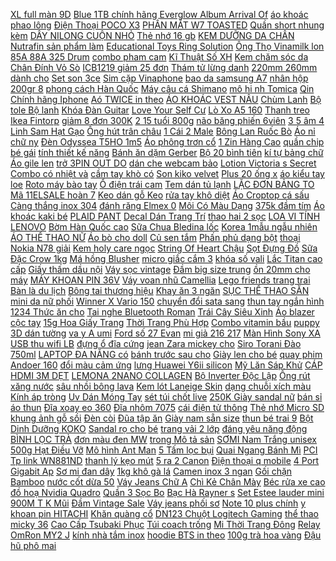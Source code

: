 [ XL full màn 9D](https://cuahang10.github.io/p0/19/743/kinh-cuong-luc-google-pixel-3a-pixel-3a-xl-full-man-9d-full-keo-vat-25d-sieu-muot-mua-hang-online/) [ Blue 1TB chính hãng](https://cuahang4.github.io/p0/128/780/ma-11elsale-hoan-7-xu-don-300k-o-cung-hdd-wd-blue-1tb-chinh-hang-minh-thong-mua-hang-online/) [ Everglow Album Arrival Of](https://cuahang4.github.io/p0/119/715/everglow-album-arrival-of-everglow-mua-hang-online/) [ áo khoác phao lông](https://cuahang7.github.io/p0/1/294/ao-khoac-phao-long-vu-mua-hang-online/) [ Điện Thoại POCO X3](https://cuahang4.github.io/p0/115/624/dien-thoai-poco-x3-pro-6gb128gb-hang-chinh-hang-mua-hang-online/) [PHẤN MẮT W7 TOASTED](https://cuahang7.github.io/p0/0/494/phan-mat-w7-toasted-mua-hang-online/) [ Quần short nhung kèm](https://cuahang7.github.io/p0/6/929/quan-short-nhung-kem-belt-mua-hang-online/) [DÂY NILONG CUỘN NHỎ](https://cuahang7.github.io/p0/3/502/day-nilong-cuon-nho-mua-hang-online/) [Thẻ nhớ 16 gb](https://cuahang4.github.io/p0/129/20/the-nho-16-gb-mua-hang-online/) [ KEM DƯỠNG DA CHÂN](https://cuahang10.github.io/p0/14/899/kem-duong-da-chan-balea-mua-hang-online/) [ Nutrafin sản phẩm làm](https://cuahang5.github.io/p0/169/160/nutrafin-san-pham-lam-trong-nuoc-hieu-qua-trong-3h-mua-hang-online/) [ Educational Toys Ring Solution](https://cuahang5.github.io/p0/163/973/wooden-educational-toys-ring-solution-rope-toys-mua-hang-online/) [ Ông Thọ Vinamilk lon](https://cuahang7.github.io/p0/32/424/sua-dac-ong-tho-vinamilk-lon-380g-mua-hang-online/) [ 85A 88A 325 Drum](https://cuahang12.github.io/p0/113/475/hop-muc-thay-the-may-in-trangden-kem-chip-dung-cho-cac-ma-muc-35a-36a-78a-85a-88a-325-drum-mitsubishi-hang-tot-mua-hang-online/) [combo pham cam](https://cuahang4.github.io/p0/148/922/combo-pham-cam-mua-hang-online/) [ Kĩ Thuật Số XH](https://cuahang5.github.io/p0/195/298/module-khuech-dai-am-thanh-ki-thuat-so-xh-a232-2x30w-mua-hang-online/) [ Kem chăm sóc da](https://cuahang4.github.io/p0/122/723/kem-cham-soc-da-mun-reenax-5g-mua-hang-online/) [ Chân Đính Vỏ Sò](https://cuahang5.github.io/p0/170/881/lac-chan-dinh-vo-so-phong-cach-boho-thoi-trang-mua-hang-online/) [ ICB1219 giảm 25 đơn](https://cuahang7.github.io/p0/6/48/ma-icb1219-giam-25-don-50k-dau-loc-nuoc-sach-tai-voi-tien-loi-mc648-mua-hang-online/) [ Thám tử lừng danh](https://cuahang10.github.io/p0/23/158/tham-tu-lung-danh-conan-tap-98-mua-hang-online/) [ 220mm 260mm dành cho](https://cuahang7.github.io/p0/2/514/dia-phay-thai-190mm-220mm-260mm-danh-cho-tat-ca-cac-dong-xe-wave-dream-sirius-vario-vison-click-mua-hang-online/) [Set son 3ce](https://cuahang5.github.io/p0/182/222/set-son-3ce-mua-hang-online/) [Sim cặp Vinaphone](https://cuahang5.github.io/p0/161/745/sim-cap-vinaphone-mua-hang-online/) [ bao da samsung A7](https://cuahang7.github.io/p0/6/373/bao-da-samsung-a7-2018-mua-hang-online/) [ nhân hộp 200gr 8](https://cuahang4.github.io/p0/115/914/3-vi-banh-taiwan-dessert-co-nhan-hop-200gr-8-banh-mua-hang-online/) [ phong cách Hàn Quốc](https://cuahang7.github.io/p0/32/360/balo-thoi-trang-nam-nu-phong-cach-han-quoc-chong-nuoc-mua-hang-online/) [ Máy câu cá Shimano](https://cuahang4.github.io/p0/137/263/may-cau-ca-shimano-ultegra-2-lo-1400-xtc-ci4-xsd-xtd-mua-hang-online/) [ mô hi nh Tomica](https://cuahang7.github.io/p0/11/849/xe-mo-hinh-tomica-bus-isuzu-mua-hang-online/) [ Qin Chính hãng Iphone](https://cuahang12.github.io/p0/113/367/bao-da-nillkin-qin-chinh-hang-iphone-xr-mua-hang-online/) [ Aó TWICE in theo](https://cuahang4.github.io/p0/148/187/ao-twice-in-theo-yeu-cau-ao-3d-mua-hang-online/) [ÁO KHOÁC VEST NÂU](https://cuahang4.github.io/p0/139/828/ao-khoac-vest-nau-mua-hang-online/) [Chùm Lanh](https://cuahang5.github.io/p0/180/510/chum-lanh-mua-hang-online/) [ Bộ tole Bộ lanh](https://cuahang12.github.io/p0/114/438/bo-tole-bo-lanh-ngan-babydoll-do-cheo-be-gai-size-6-30kg-duoc-chon-mau-link-1-mua-hang-online/) [Khóa Đàn Guitar](https://cuahang5.github.io/p0/169/161/khoa-dan-guitar-mua-hang-online/) [ Love Your Self Cư](https://cuahang5.github.io/p0/179/645/album-bts-love-your-self-cua-hang-kpop-mua-hang-online/) [ Lò Xo A5 160](https://cuahang7.github.io/p0/15/93/so-lo-xo-a5-160-trang-4120-mua-hang-online/) [ Thanh treo Ikea Fintorp](https://cuahang7.github.io/p0/5/2/co-san-thanh-treo-ikea-fintorp-57cm-mua-hang-online/) [ giảm 8 đơn 300K](https://cuahang4.github.io/p0/146/429/ma-skama8-giam-8-don-300k-son-duong-omi-brotherhood-menturm-mua-hang-online/) [ 2 15 tuổi 800g](https://cuahang7.github.io/p0/35/784/xo-kid-danh-cho-tre-2-15-tuoi-800g-date-2023-mua-hang-online/) [ não băng phiến 6viên](https://cuahang12.github.io/p0/110/149/long-nao-bang-phien-6vien-to-mua-hang-online/) [ 3 5 âm 4](https://cuahang7.github.io/p0/28/39/jack-35-am-4-khac-mua-hang-online/) [Linh Sam Hạt Gạo](https://cuahang4.github.io/p0/130/486/linh-sam-hat-gao-mua-hang-online/) [Ống hút trân châu](https://cuahang10.github.io/p0/28/858/ong-hut-tran-chau-mua-hang-online/) [ 1 Cái 2 Male](https://cuahang10.github.io/p0/7/777/jack-gop-chia-mic-va-audio-microphone-va-am-thanh-35mm-2-duc-1-cai-2-male-1-female-mua-hang-online/) [ Bông Lan Ruốc Bò](https://cuahang4.github.io/p0/131/34/banh-bong-lan-ruoc-bo-1kg-mua-hang-online/) [Áo nỉ chữ ny](https://cuahang10.github.io/p0/21/750/ao-ni-chu-ny-mua-hang-online/) [Đèn Odyssea T5HO 1m5](https://cuahang10.github.io/p0/18/819/den-odyssea-t5ho-1m5-mua-hang-online/) [ Áo phông trơn cổ](https://cuahang12.github.io/p0/111/0/ao-phong-tron-co-tron-mua-hang-online/) [ 1 Zin Hàng Cao](https://cuahang4.github.io/p0/119/953/pin-samsung-note-1-zin-hang-cao-cap-mua-hang-online/) [quần chip bé gái](https://cuahang4.github.io/p0/101/505/quan-chip-be-gai-mua-hang-online/) [ tính thiết kế năng](https://cuahang10.github.io/p0/15/614/ao-hoodie-form-rong-dai-tay-covernat-ao-khoac-oversize-nam-nu-tay-bong-hoa-tiet-noi-bat-ca-tinh-thiet-ke-nang-dong-mua-hang-online/) [ Bánh ăn dặm Gerber](https://cuahang4.github.io/p0/131/393/banh-an-dam-gerber-42g-mua-hang-online/) [ Bộ 20 bình tiên](https://cuahang7.github.io/p0/31/369/bo-20-binh-tien-ong-mua-hang-online/) [ kí tự bảng chữ](https://cuahang10.github.io/p0/29/19/nhan-ma-dong-26-ki-tu-bang-chu-cai-tuy-chon-mua-hang-online/) [Áo gile len](https://cuahang5.github.io/p0/156/818/ao-gile-len-mua-hang-online/) [ trở 3PIN OUT DO](https://cuahang5.github.io/p0/155/27/module-cam-bien-hall-3144-co-bien-tro-3pin-out-do-kde2606-mua-hang-online/) [ dán che webcam bảo](https://cuahang10.github.io/p0/14/242/bo-3-mieng-dan-che-webcam-bao-ve-an-toan-rieng-tu-bxcam11-cho-laptop-dien-thoai-may-tinh-bang-nhieu-mau-mua-hang-online/) [Lotion Victoria s Secret](https://cuahang7.github.io/p0/48/451/lotion-victorias-secret-mua-hang-online/) [ Combo có nhiệt và](https://cuahang10.github.io/p0/22/936/combo-co-nhiet-va-tra-mua-hang-online/) [ cầm tay khò có](https://cuahang10.github.io/p0/7/97/den-kho-gas-mini-cam-tay-kho-co-vong-chinh-oxy-mua-hang-online/) [Son kiko velvet](https://cuahang5.github.io/p0/154/899/son-kiko-velvet-mua-hang-online/) [ Plus 20 ống x](https://cuahang7.github.io/p0/22/982/siro-center-baby-plus-20-ong-x-10ml-mua-hang-online/) [áo kiểu tay loe](https://cuahang10.github.io/p0/9/293/ao-kieu-tay-loe-mua-hang-online/) [ Roto máy bào tay](https://cuahang7.github.io/p0/26/515/chinh-hang-roto-may-bao-tay-mt110-mua-hang-online/) [Ổ điện trái cam](https://cuahang12.github.io/p0/108/505/o-dien-trai-cam-mua-hang-online/) [ Tem dán tủ lạnh](https://cuahang5.github.io/p0/175/705/tem-dan-tu-lanh-lg-mua-hang-online/) [ LẶC ĐƠN BẢNG TO](https://cuahang7.github.io/p0/11/155/lac-tay-nam-inox-lac-don-bang-to-18mm-khoa-hop-tang-hop-dung-xinh-xan-dep-ngau-vinh-vien-khong-den-mua-hang-online/) [ Mã 11ELSALE hoàn 7](https://cuahang5.github.io/p0/182/423/ma-11elsale-hoan-7-don-300k-usb-dcom-3g-4g-phat-wifi-toc-do-cao-gia-re-nhat-shopee-qua-tang-hap-dan-mua-hang-online/) [ Keo dán gỗ Keo](https://cuahang12.github.io/p0/118/131/keo-dan-go-keo-titebond-ii-mua-hang-online/) [ rửa tay khô diệt](https://cuahang10.github.io/p0/5/120/gel-rua-tay-kho-diet-khuan-9999-kleen-90ml-mua-hang-online/) [Áo Croptop cá sấu](https://cuahang10.github.io/p0/2/283/ao-croptop-ca-sau-mua-hang-online/) [Càng thắng inox 304](https://cuahang12.github.io/p0/104/438/cang-thang-inox-304-mua-hang-online/) [ đánh răng Elmex 0](https://cuahang5.github.io/p0/174/63/kem-danh-rang-elmex-0-6-tuoi-mua-hang-online/) [ Môi Có Màu Dạng](https://cuahang10.github.io/p0/28/531/son-duong-moi-co-mau-dang-tuyp-innisfree-my-lip-balm-15gr-mua-hang-online/) [375k đầm tím](https://cuahang12.github.io/p0/114/372/375k-dam-tim-mua-hang-online/) [ Áo khoác kaki bé](https://cuahang4.github.io/p0/136/840/ao-khoac-kaki-be-gai-mua-hang-online/) [PLAID PANT](https://cuahang4.github.io/p0/148/341/plaid-pant-mua-hang-online/) [ Decal Dán Trang Trí](https://cuahang4.github.io/p0/116/55/decal-dan-trang-tri-phong-ngu-mua-hang-online/) [ thao hai 2 sọc](https://cuahang5.github.io/p0/164/714/kem-anh-that-ao-khoac-du-gio-jacket-ulzzang-oversize-form-rong-unisex-quang-chau-the-thao-hai-2-soc-trang-den-nam-nu-mua-hang-online/) [ LOA VI TÍNH LENOVO](https://cuahang4.github.io/p0/111/914/freeship-loa-vi-tinh-lenovo-l1520-mua-hang-online/) [ Bờm Hàn Quốc cao](https://cuahang7.github.io/p0/45/999/bom-han-quoc-cao-cap-mua-hang-online/) [ Sữa Chua Bledina lốc](https://cuahang5.github.io/p0/194/724/sua-chua-bledina-loc-6-hu-mua-hang-online/) [ Korea 1mẫu ngẫu nhiên](https://cuahang10.github.io/p0/6/244/bong-tai-bat-doi-xung-qua-bong-korea1mau-ngau-nhien-trong-anh-jesse-stoe-mua-hang-online/) [ÁO THỂ THAO NỮ](https://cuahang4.github.io/p0/118/641/ao-the-thao-nu-mua-hang-online/) [ Áo bò cho doll](https://cuahang5.github.io/p0/173/951/ao-bo-cho-doll-20cm-mua-hang-online/) [Củ sen tắm](https://cuahang4.github.io/p0/102/193/cu-sen-tam-mua-hang-online/) [ Phấn phủ dạng bột](https://cuahang4.github.io/p0/126/26/phan-phu-dang-bot-kiem-dau-innisfree-no-sebum-mua-hang-online/) [ thoại Nokia N78 giải](https://cuahang7.github.io/p0/23/914/dien-thoai-nokia-n78-giai-tri-quay-phim-nghe-nhac-mua-hang-online/) [ Kem holy care ngọc](https://cuahang12.github.io/p0/100/304/kem-holy-care-ngoc-trai-15g-mua-hang-online/) [ String Of Heart Chậu](https://cuahang7.github.io/p0/13/691/string-of-heart-chau-to-mua-hang-online/) [Sọt Đựng Đồ](https://cuahang5.github.io/p0/180/399/sot-dung-do-mua-hang-online/) [Sữa Đặc Crow 1kg](https://cuahang5.github.io/p0/160/268/sua-dac-crow-1kg-mua-hang-online/) [Má hồng Blusher](https://cuahang4.github.io/p0/101/209/ma-hong-blusher-mua-hang-online/) [ micro giắc cắm 3](https://cuahang5.github.io/p0/197/915/bo-chia-am-thanh-va-micro-giac-cam-35mm-nho-gon-tien-dung-mua-hang-online/) [khóa số vali](https://cuahang10.github.io/p0/15/979/khoa-so-vali-mua-hang-online/) [Lắc Titan cao cấp](https://cuahang4.github.io/p0/137/997/lac-titan-cao-cap-mua-hang-online/) [ Giấy thấm dầu nội](https://cuahang7.github.io/p0/10/440/giay-tham-dau-noi-dia-trung-50-mieng-mua-hang-online/) [Váy sọc vintage](https://cuahang4.github.io/p0/104/270/vay-soc-vintage-mua-hang-online/) [ Đầm big size trung](https://cuahang5.github.io/p0/152/228/dam-big-size-trung-nien-mua-hang-online/) [ ồn 20mm cho máy](https://cuahang4.github.io/p0/123/558/bo-loc-khong-on-20mm-cho-may-nen-khi-chuyen-dung-mua-hang-online/) [MÁY KHOAN PIN 36V](https://cuahang7.github.io/p0/15/630/may-khoan-pin-36v-mua-hang-online/) [ Váy voan nhũ Camellia](https://cuahang4.github.io/p0/136/978/vay-voan-nhu-camellia-dress-mua-hang-online/) [ Lego friends trang trai](https://cuahang10.github.io/p0/0/135/lego-friends-trang-trai-ngua-mua-hang-online/) [Bàn là du lịch](https://cuahang4.github.io/p0/110/128/ban-la-du-lich-mua-hang-online/) [Bông tai thương hiệu](https://cuahang10.github.io/p0/5/153/bong-tai-thuong-hieu-mua-hang-online/) [ Khay ăn 3 ngăn](https://cuahang5.github.io/p0/196/696/khay-an-3-ngan-richell-nhat-mua-hang-online/) [ SỤC THỂ THAO SẴN](https://cuahang5.github.io/p0/178/172/suc-the-thao-san-hang-mua-hang-online/) [ mini da nữ phối](https://cuahang4.github.io/p0/141/986/balo-mini-da-nu-phoi-khoa-mua-hang-online/) [ Winner X Vario 150](https://cuahang10.github.io/p0/6/606/den-xi-nhan-sau-cho-xe-winner-x-vario-150-1-cap-mua-hang-online/) [ chuyển đổi sata sang](https://cuahang5.github.io/p0/169/623/dock-chuyen-doi-sata-sang-usb-mua-hang-online/) [ thun tay ngắn hình](https://cuahang5.github.io/p0/184/928/bo-ao-thun-tay-ngan-hinh-khung-long-kem-quan-sooc-dui-cho-be-trai-tu-8-22kg-mua-hang-online/) [ 1234 Thức ăn cho](https://cuahang4.github.io/p0/140/353/1234-thuc-an-cho-meo-apro-iq-5bich-mua-hang-online/) [ Tai nghe Bluetooth Roman](https://cuahang7.github.io/p0/1/165/tai-nghe-bluetooth-roman-r539-mua-hang-online/) [ Trái Cây Siêu Xinh](https://cuahang12.github.io/p0/104/353/bo-100-cai-tam-tre-xien-trai-cay-sieu-xinh-12cm-xien-que-decor-trang-tri-trai-cay-hoa-qua-mua-hang-online/) [ Áo blazer cộc tay](https://cuahang10.github.io/p0/1/45/ao-blazer-coc-tay-a0154-mua-hang-online/) [ 15g Hoa Giấy Trang](https://cuahang7.github.io/p0/26/474/tui-15g-hoa-giay-trang-tri-halloween-mua-hang-online/) [ Thời Trang Phù Hợp](https://cuahang5.github.io/p0/153/11/ma-11fashionsale1-giam-10k-don-50k-gang-tay-nu-long-mem-thoi-trang-phu-hop-cho-mua-dong-mua-hang-online/) [Combo vitamin bầu](https://cuahang4.github.io/p0/114/232/combo-vitamin-bau-mua-hang-online/) [ puppy 3D dán tường](https://cuahang5.github.io/p0/174/407/cartoon-snoopy-puppy-3d-dan-tuong-ba-chieu-cho-phong-tre-em-mau-giao-phong-khach-dan-tuong-trang-tri-dau-giuong-phong-mua-hang-online/) [ va y A umi](https://cuahang7.github.io/p0/29/44/chan-vay-a-umi-bci-mua-hang-online/) [ Ford số 27 Evan](https://cuahang7.github.io/p0/36/585/son-tom-ford-so-27-evan-mau-nau-nude-mua-hang-online/) [ mi giả 216 217](https://cuahang4.github.io/p0/104/787/hop-long-mi-gia-216217-pdhs8081-mua-hang-online/) [ Màn Hình Sony XA](https://cuahang12.github.io/p0/104/67/man-hinh-sony-xa-zin-full-bo-mua-hang-online/) [ USB thu wifi LB](https://cuahang4.github.io/p0/104/433/usb-thu-wifi-lb-link-bl-wn151-nano-mua-hang-online/) [ đựng ổ đĩa cứng](https://cuahang5.github.io/p0/194/396/tui-dung-o-dia-cung-hdd-25inch-chong-soc-tien-dung-mua-hang-online/) [ jean Zara mickey cho](https://cuahang7.github.io/p0/38/421/quan-sooc-bojean-zara-mickey-cho-be-gai-mua-hang-online/) [Siro Torani Đào 750ml](https://cuahang4.github.io/p0/143/344/siro-torani-dao-750ml-mua-hang-online/) [ LAPTOP ĐA NĂNG có](https://cuahang7.github.io/p0/20/747/ban-laptop-da-nang-co-quat-mua-hang-online/) [ bánh trước sau cho](https://cuahang7.github.io/p0/15/70/cot-banh-titan-gr5-tan-oc-10ly-12ly-14ly-cot-tan-banh-truoc-sau-cho-xe-honda-yamaha-suzuki-mua-hang-online/) [ Giày len cho bé](https://cuahang7.github.io/p0/27/796/giay-len-cho-be-trai-mua-hang-online/) [ quay phim Andoer 160](https://cuahang7.github.io/p0/47/586/den-led-quay-phim-andoer-160-bong-mua-hang-online/) [ đổi màu cảm ứng](https://cuahang12.github.io/p0/108/957/phao-dien-doi-mau-cam-ung-phao-dai-cau-dem-mua-hang-online/) [ lưng Huawei Y6ii silicon](https://cuahang4.github.io/p0/149/523/op-lung-huawei-y6ii-silicon-xi-bong-mua-hang-online/) [ Mỹ Lăn Sáp Khử](https://cuahang5.github.io/p0/176/653/nk-my-lan-sap-khu-mui-nam-old-spice-highendurane-pure-sport-i-fresh-i-original-85g-td-shop-mua-hang-online/) [ CÁP HDMI 3M DẸT](https://cuahang7.github.io/p0/5/930/cap-hdmi-3m-det-den-mua-hang-online/) [LEMONA 2NANO COLLAGEN](https://cuahang7.github.io/p0/27/342/lemona-2nano-collagen-mua-hang-online/) [ Bộ Inverter Độc Lập](https://cuahang4.github.io/p0/109/362/bo-inverter-doc-lap-3kva-suoer-mua-hang-online/) [Ống rút xăng nước](https://cuahang5.github.io/p0/164/895/ong-rut-xang-nuoc-mua-hang-online/) [ sâu nhồi bông lava](https://cuahang5.github.io/p0/159/506/sau-nhoi-bong-lava-cao-70cm-mua-hang-online/) [ Kem lót Laneige Skin](https://cuahang5.github.io/p0/169/162/mini-kem-lot-laneige-skin-veil-base-10ml-mua-hang-online/) [ dạng chuỗi xích màu](https://cuahang4.github.io/p0/143/650/ma-11fashionsale1-giam-10k-don-50k-vong-co-dang-chuoi-xich-mau-vang-phong-cach-punk-thoi-thuong-danh-cho-nu-mua-hang-online/) [Kính áp tròng](https://cuahang5.github.io/p0/193/364/kinh-ap-trong-mua-hang-online/) [ Uv Dán Móng Tay](https://cuahang7.github.io/p0/28/724/gel-uv-dan-mong-tay-8ml-mua-hang-online/) [sét túi chốt live](https://cuahang4.github.io/p0/144/685/set-tui-chot-live-mua-hang-online/) [ 250K Giày sandal nữ](https://cuahang4.github.io/p0/139/2/ma-incu50-giam-50k-don-250k-giay-sandal-nu-quai-manh-3cm-timan-td14-em-chan-thoai-mai-ton-dang-bao-hanh-1-nam-mua-hang-online/) [bán sỉ áo thun](https://cuahang4.github.io/p0/135/918/ban-si-ao-thun-mua-hang-online/) [ Đĩa xoay eo 360](https://cuahang7.github.io/p0/22/971/dia-xoay-eo-360-do-mua-hang-online/) [Đĩa nhôm 7075](https://cuahang7.github.io/p0/27/853/dia-nhom-7075-mua-hang-online/) [ cái điện tử thông](https://cuahang4.github.io/p0/124/472/bang-chu-cai-dien-tu-thong-minh-cho-be-088-mua-hang-online/) [ Thẻ nhớ Micro SD](https://cuahang7.github.io/p0/17/695/the-nho-micro-sd-32g-mua-hang-online/) [ khung ảnh gỗ sồi](https://cuahang5.github.io/p0/187/845/khung-anh-go-soi-kho-a4-mua-hang-online/) [Đèn còi](https://cuahang4.github.io/p0/112/28/den-coi-mua-hang-online/) [Đũa tập ăn](https://cuahang4.github.io/p0/129/797/dua-tap-an-mua-hang-online/) [ Giày nam sẵn size](https://cuahang12.github.io/p0/111/572/giay-nam-san-size-39-mua-hang-online/) [ thun bé trai 9](https://cuahang10.github.io/p0/4/439/quan-thun-be-trai-9-34kg-mua-hang-online/) [ Bột Dinh Dưỡng KOKO](https://cuahang7.github.io/p0/38/805/sua-bot-dinh-duong-koko-crown-so-2-cho-be-hop-800g-mua-hang-online/) [ Sandal rọ cho bé](https://cuahang10.github.io/p0/7/815/sandal-ro-cho-be-trai-mua-hang-online/) [ trang vải 2 lớp](https://cuahang12.github.io/p0/100/193/khau-trang-vai-2-lop-doraemon-mua-hang-online/) [ đáng yêu năng động](https://cuahang10.github.io/p0/1/675/chan-vay-xep-ly-ke-soc-ngang-dang-yeu-nang-dong-cho-nu-mua-hang-online/) [BÌNH LỌC TRÀ](https://cuahang12.github.io/p0/117/489/binh-loc-tra-mua-hang-online/) [ đơn màu đen MW](https://cuahang7.github.io/p0/20/116/gia-treo-quan-ao-thanh-don-mau-den-mw-furniture-size-86x125x38-cm-mua-hang-online/) [ trong Mô tả sản](https://cuahang7.github.io/p0/13/83/ve-tranh-kinh-theo-yeu-cau-xem-them-trong-mo-ta-san-pham-mua-hang-online/) [SƠMI Nam Trắng unisex](https://cuahang4.github.io/p0/132/859/somi-nam-trang-unisex-mua-hang-online/) [500g Hạt Điều Vỡ](https://cuahang7.github.io/p0/12/213/500g-hat-dieu-vo-mua-hang-online/) [ Mô hình Ant Man](https://cuahang4.github.io/p0/126/840/mo-hinh-ant-man-shf-civil-war-mua-hang-online/) [ 5 Tấm lọc bụi](https://cuahang4.github.io/p0/128/156/5-tam-loc-bui-3m-7711-mua-hang-online/) [ Quai Ngang Bánh Mì](https://cuahang7.github.io/p0/41/449/dep-nu-quai-ngang-banh-mi-boygirl-cao-cap-hot-trends-mua-hang-online/) [ PCI Tp link WN881ND](https://cuahang10.github.io/p0/9/616/card-thu-wifi-pci-tp-link-wn881nd-1x-300mbps-mua-hang-online/) [ thanh lý kẹo mút](https://cuahang7.github.io/p0/2/918/thanh-ly-keo-mut-1-chiec-mua-hang-online/) [ 5 ra 2 Canon](https://cuahang5.github.io/p0/151/759/day-35-ra-2-canon-duc-dai-15m-mua-hang-online/) [ Điện thoại q mobile](https://cuahang4.github.io/p0/101/686/dien-thoai-q-mobile-q118-mua-hang-online/) [ 4 Port Gigabit Ap](https://cuahang4.github.io/p0/127/520/alcatel-lucent-l-240w-a-gpon-4-port-gigabit-ap-voucher-mua-hang-online/) [Sơ mi đan dây](https://cuahang7.github.io/p0/25/101/so-mi-dan-day-mua-hang-online/) [ 1kg khô gà lá](https://cuahang4.github.io/p0/104/155/1kg-kho-ga-la-chanh-2-tui-zip-500g-mua-hang-online/) [Camen inox 3 ngan](https://cuahang5.github.io/p0/170/636/camen-inox-3-ngan-mua-hang-online/) [Gối chặn Bamboo](https://cuahang12.github.io/p0/108/757/goi-chan-bamboo-mua-hang-online/) [ nước cốt dừa 50](https://cuahang5.github.io/p0/170/54/banh-phong-nep-nuoc-cot-dua-50-cai-chua-nuong-mua-hang-online/) [ Váy Jeans Chữ A](https://cuahang7.github.io/p0/19/759/chan-vay-jeans-chu-a-ohs4024-25-mua-hang-online/) [ Chì Kẻ Chân Mày](https://cuahang4.github.io/p0/133/13/chi-ke-chan-may-10k-va-12k-mua-hang-online/) [ Béc rửa xe cao](https://cuahang10.github.io/p0/7/806/bec-rua-xe-cao-ap-mua-hang-online/) [ đồ hoạ Nvidia Quadro](https://cuahang7.github.io/p0/46/758/card-do-hoa-nvidia-quadro-k620-2gb-gddr3-128bit-quadro-k620-k620-card-man-hinh-k620-mua-hang-online/) [Quần 3 Sọc Bo](https://cuahang4.github.io/p0/116/889/quan-3-soc-bo-mua-hang-online/) [ Bạc Hà Rayner s](https://cuahang5.github.io/p0/195/722/tinh-dau-bac-ha-rayners-28ml-mua-hang-online/) [ Set Estee lauder mini](https://cuahang7.github.io/p0/46/94/set-estee-lauder-mini-5-mon-mua-hang-online/) [ 900M T K Mũi](https://cuahang4.github.io/p0/147/950/900m-t-k-mui-han-mua-hang-online/) [Đầm Vintage Sale](https://cuahang4.github.io/p0/106/343/dam-vintage-sale-mua-hang-online/) [ Váy jeans phối sơ](https://cuahang5.github.io/p0/193/552/vay-jeans-phoi-so-mi-2816-mua-hang-online/) [ Note 10 plus chính](https://cuahang7.github.io/p0/47/115/bao-da-qin-samsung-galaxy-note-10-note-10-plus-chinh-hang-nillkin-mua-hang-online/) [ y khoan pin HITACHI](https://cuahang10.github.io/p0/9/114/may-khoan-pin-hitachi-26v-mua-hang-online/) [Khăn quàng cổ](https://cuahang5.github.io/p0/176/741/khan-quang-co-mua-hang-online/) [DN123 Chuột Logitech Gaming](https://cuahang5.github.io/p0/182/166/dn123-chuot-logitech-gaming-mua-hang-online/) [ thể thao micky 36](https://cuahang4.github.io/p0/108/958/giay-the-thao-micky-36-44-mua-hang-online/) [ Cao Cấp Tsubaki Phục](https://cuahang4.github.io/p0/131/885/ma-fmcgmall-8-don-250k-mat-na-toc-cao-cap-tsubaki-phuc-hoi-hu-ton-180g-mua-hang-online/) [Túi coach trống](https://cuahang5.github.io/p0/168/118/tui-coach-trong-mua-hang-online/) [ Mi Thời Trang Đông](https://cuahang4.github.io/p0/106/744/ao-so-mi-thoi-trang-dong-xuan-cho-be-trai-va-be-gai-size-11-25kg-sm1-mua-hang-online/) [ Relay OmRon MY2 J](https://cuahang7.github.io/p0/3/489/de-relay-omron-my2-j-8-chan-52p-mua-hang-online/) [ kính nhà tắm inox](https://cuahang5.github.io/p0/189/850/ke-kinh-nha-tam-inox-304-mua-hang-online/) [ hoodie BTS in theo](https://cuahang7.github.io/p0/35/604/ao-hoodie-bts-in-theo-yeu-cau-mua-hang-online/) [ 100g trà hoa vàng](https://cuahang7.github.io/p0/36/978/100g-tra-hoa-vang-rung-mua-hang-online/) [ Đậu hũ phô mai](https://cuahang4.github.io/p0/115/146/dau-hu-pho-mai-ship-ha-noi-mua-hang-online/) 